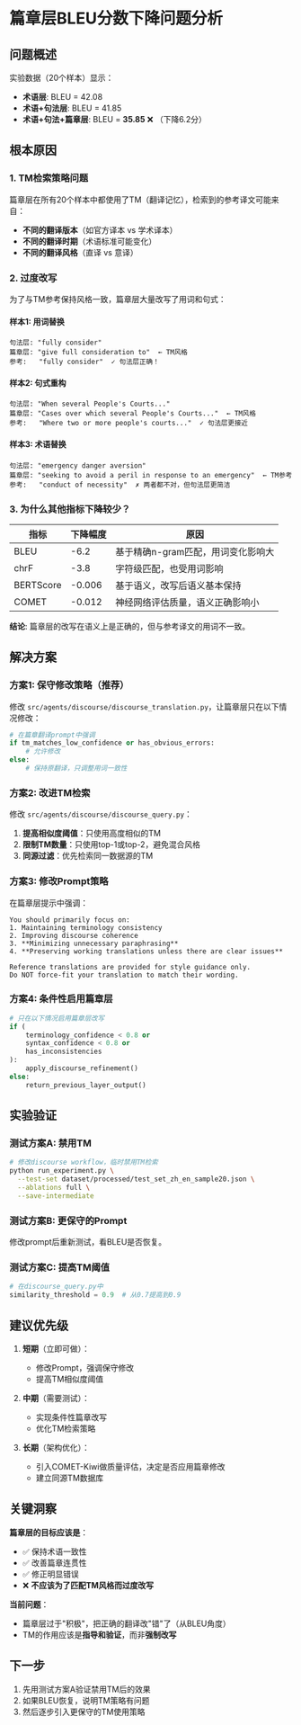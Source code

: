 # 篇章层BLEU分数下降问题分析

## 问题概述

实验数据（20个样本）显示：
- **术语层**: BLEU = 42.08
- **术语+句法层**: BLEU = 41.85
- **术语+句法+篇章层**: BLEU = **35.85** ❌ （下降6.2分）

## 根本原因

### 1. TM检索策略问题

篇章层在所有20个样本中都使用了TM（翻译记忆），检索到的参考译文可能来自：
- **不同的翻译版本**（如官方译本 vs 学术译本）
- **不同的翻译时期**（术语标准可能变化）
- **不同的翻译风格**（直译 vs 意译）

### 2. 过度改写

为了与TM参考保持风格一致，篇章层大量改写了用词和句式：

#### 样本1: 用词替换
```
句法层: "fully consider"
篇章层: "give full consideration to"  ← TM风格
参考:   "fully consider"  ✓ 句法层正确！
```

#### 样本2: 句式重构
```
句法层: "When several People's Courts..."
篇章层: "Cases over which several People's Courts..."  ← TM风格
参考:   "Where two or more people's courts..."  ✓ 句法层更接近
```

#### 样本3: 术语替换
```
句法层: "emergency danger aversion"
篇章层: "seeking to avoid a peril in response to an emergency"  ← TM参考
参考:   "conduct of necessity"  ✗ 两者都不对，但句法层更简洁
```

### 3. 为什么其他指标下降较少？

| 指标 | 下降幅度 | 原因 |
|------|---------|------|
| BLEU | -6.2 | 基于精确n-gram匹配，用词变化影响大 |
| chrF | -3.8 | 字符级匹配，也受用词影响 |
| BERTScore | -0.006 | 基于语义，改写后语义基本保持 |
| COMET | -0.012 | 神经网络评估质量，语义正确影响小 |

**结论**: 篇章层的改写在语义上是正确的，但与参考译文的用词不一致。

## 解决方案

### 方案1: 保守修改策略（推荐）

修改 `src/agents/discourse/discourse_translation.py`，让篇章层只在以下情况修改：

```python
# 在篇章翻译prompt中强调
if tm_matches_low_confidence or has_obvious_errors:
    # 允许修改
else:
    # 保持原翻译，只调整用词一致性
```

### 方案2: 改进TM检索

修改 `src/agents/discourse/discourse_query.py`：

1. **提高相似度阈值**：只使用高度相似的TM
2. **限制TM数量**：只使用top-1或top-2，避免混合风格
3. **同源过滤**：优先检索同一数据源的TM

### 方案3: 修改Prompt策略

在篇章层提示中强调：

```
You should primarily focus on:
1. Maintaining terminology consistency
2. Improving discourse coherence
3. **Minimizing unnecessary paraphrasing**
4. **Preserving working translations unless there are clear issues**

Reference translations are provided for style guidance only.
Do NOT force-fit your translation to match their wording.
```

### 方案4: 条件性启用篇章层

```python
# 只在以下情况启用篇章层改写
if (
    terminology_confidence < 0.8 or
    syntax_confidence < 0.8 or
    has_inconsistencies
):
    apply_discourse_refinement()
else:
    return_previous_layer_output()
```

## 实验验证

### 测试方案A: 禁用TM
```bash
# 修改discourse workflow，临时禁用TM检索
python run_experiment.py \
  --test-set dataset/processed/test_set_zh_en_sample20.json \
  --ablations full \
  --save-intermediate
```

### 测试方案B: 更保守的Prompt
修改prompt后重新测试，看BLEU是否恢复。

### 测试方案C: 提高TM阈值
```python
# 在discourse_query.py中
similarity_threshold = 0.9  # 从0.7提高到0.9
```

## 建议优先级

1. **短期**（立即可做）：
   - 修改Prompt，强调保守修改
   - 提高TM相似度阈值

2. **中期**（需要测试）：
   - 实现条件性篇章改写
   - 优化TM检索策略

3. **长期**（架构优化）：
   - 引入COMET-Kiwi做质量评估，决定是否应用篇章修改
   - 建立同源TM数据库

## 关键洞察

**篇章层的目标应该是**：
- ✅ 保持术语一致性
- ✅ 改善篇章连贯性
- ✅ 修正明显错误
- ❌ **不应该为了匹配TM风格而过度改写**

**当前问题**：
- 篇章层过于"积极"，把正确的翻译改"错"了（从BLEU角度）
- TM的作用应该是**指导和验证**，而非**强制改写**

## 下一步

1. 先用测试方案A验证禁用TM后的效果
2. 如果BLEU恢复，说明TM策略有问题
3. 然后逐步引入更保守的TM使用策略

